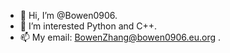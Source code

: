 - 👋 Hi, I’m @Bowen0906.
- 👀 I’m interested Python and C++.
- 📫 My email: BowenZhang@bowen0906.eu.org .

<!---
Bowen-0906/Bowen-0906 is a ✨ special ✨ repository because its `README.md` (this file) appears on your GitHub profile.
You can click the Preview link to take a look at your changes.
--->
